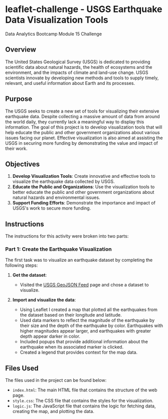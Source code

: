 # leaflet-challenge - USGS Earthquake Data Visualization Tools
Data Analytics Bootcamp Module 15 Challenge

## Overview

The United States Geological Survey (USGS) is dedicated to providing scientific data about natural hazards, the health of ecosystems and the environment, and the impacts of climate and land-use change. USGS scientists innovate by developing new methods and tools to supply timely, relevant, and useful information about Earth and its processes.

## Purpose

The USGS seeks to create a new set of tools for visualizing their extensive earthquake data. Despite collecting a massive amount of data from around the world daily, they currently lack a meaningful way to display this information. The goal of this project is to develop visualization tools that will help educate the public and other government organizations about various issues facing our planet. Effective visualization is also aimed at assisting the USGS in securing more funding by demonstrating the value and impact of their work.

## Objectives

1. **Develop Visualization Tools**: Create innovative and effective tools to visualize the earthquake data collected by USGS.
2. **Educate the Public and Organizations**: Use the visualization tools to better educate the public and other government organizations about natural hazards and environmental issues.
3. **Support Funding Efforts**: Demonstrate the importance and impact of USGS's work to secure more funding.

## Instructions

The instructions for this activity were broken into two parts:

### Part 1: Create the Earthquake Visualization

The first task was to visualize an earthquake dataset by completing the following steps:

1. **Get the dataset**:
    - Visited the [USGS GeoJSON Feed](https://earthquake.usgs.gov/earthquakes/feed/v1.0/geojson.php) page and chose a dataset to visualize.

2. **Import and visualize the data**:
    - Using Leaflet I created a map that plotted all the earthquakes from the dataset based on their longitude and latitude.
    - Used data markers to reflect the magnitude of the earthquake by their size and the depth of the earthquake by color. Earthquakes with higher magnitudes appear larger, and earthquakes with greater depth appear darker in color.
    - Included popups that provide additional information about the earthquake when its associated marker is clicked.
    - Created a legend that provides context for the map data.

## Files Used

The files used in the project can be found below:

- `index.html`: The main HTML file that contains the structure of the web page.
- `style.css`: The CSS file that contains the styles for the visualization.
- `logic.js`: The JavaScript file that contains the logic for fetching data, creating the map, and plotting the data.